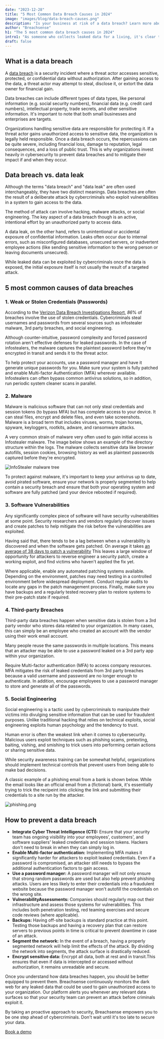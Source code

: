 ```yaml
---
date: "2023-12-28"
title: "5 Most Common Data Breach Causes in 2024"
image: "images/blog/data-breach-causes.png"
description: "Is your business at risk of a data breach? Learn more about the top five causes of breaches in 2024 & how to best protect your company."
author: "Breachsense"
h1: "The 5 most common data breach causes in 2024"
intro1: "As someone who collects leaked data for a living, it's clear that there is more data leaked every day than we can possibly index. If your organization stores sensitive data, then there's a good chance that you will experience a data breach at some point. To keep your company out of the news, it’s critical to understand the most common types of data breaches and how to mitigate those threats."
draft: false
---
```

## What is a data breach

A [data breach](https://www.breachsense.com/blog/what-is-a-data-breach/) is a security incident where a threat actor accesses sensitive, protected, or confidential data without authorization. After gaining access to the data, a threat actor may attempt to steal, disclose it, or extort the data owner for financial gain.

Data breaches can include different types of data types, like personal information (e.g. social security numbers), financial data (e.g. credit card numbers), intellectual property, trade secrets, and other sensitive information. It's important to note that both small businesses and enterprises are targets.

Organizations handling sensitive data are responsible for protecting it. If a threat actor gains unauthorized access to sensitive data, the organization is legally held responsible. Once a data breach occurs, the repercussions can be quite severe, including financial loss, damage to reputation, legal consequences, and a loss of public trust. This is why organizations invest heavily in cybersecurity to prevent data breaches and to mitigate their impact if and when they occur.

## Data breach vs. data leak

Although the terms "data breach" and "data leak" are often used interchangeably, they have two distinct meanings. Data breaches are often the result of a deliberate attack by cybercriminals who exploit vulnerabilities in a system to gain access to the data.

The method of attack can involve hacking, malware attacks, or social engineering. The key aspect of a data breach though is an active, intentional effort by an unauthorized party to access data.

A data leak, on the other hand, refers to unintentional or accidental exposure of confidential information. Leaks often occur due to internal errors, such as misconfigured databases, unsecured servers, or inadvertent employee actions (like sending sensitive information to the wrong person or leaving documents unsecured).

While leaked data can be exploited by cybercriminals once the data is exposed, the initial exposure itself is not usually the result of a targeted attack.

## 5 most common causes of data breaches 

### 1. Weak or Stolen Credentials (Passwords)

According to the [Verizon Data Breach Investigations Report](https://www.verizon.com/business/resources/reports/2023-data-breach-investigations-report-dbir.pdf), *86*% of breaches involve the use of stolen credentials. Cybercriminals steal usernames and passwords from several sources such as infostealer malware, 3rd party breaches, and social engineering.

Although counter-intuitive, password complexity and forced password rotation aren't effective defenses for leaked passwords. In the case of infostealers, the malware captures the plaintext password before they're encrypted in transit and sends it to the threat actor.

To help protect your accounts, use a password manager and have it generate unique passwords for you. Make sure your system is fully patched and enable Multi-factor Authentication (MFA) wherever available. Infostealers can often bypass common antivirus solutions, so in addition, run periodic system cleaner scans in parallel.

### 2. Malware

Malware is malicious software that can not only steal credentials and session tokens (to bypass MFA) but has complete access to your device. It can steal files, encrypt and delete files, and even take screenshots. Malware is a broad term that includes viruses, worms, trojan horses, spyware, keyloggers, rootkits, adware, and ransomware attacks.

A very common strain of malware very often used to gain initial access is Infostealer malware. The image below shows an example of the directory structure within the logs. The malware collects sensitive data like browser autofills, session cookies, browsing history as well as plaintext passwords captured before they're encrypted.

![InfoStealer malware tree](../InfostealerTree.png)

To protect against malware, it's important to keep your antivirus up to date, avoid pirated software, ensure your network is properly segmented to help contain a security breach and ensure that both your operating system and software are fully patched (and your device rebooted if required).

### 3. Software Vulnerabilities

Any significantly complex piece of software will have security vulnerabilities at some point. Security researchers and vendors regularly discover issues and create patches to help mitigate the risk before the vulnerabilities are exploited.

Having said that, there tends to be a lag between when a vulnerability is discovered and when the software gets patched. On average it takes [an average of 38 days to patch a vulnerability](https://www.darkreading.com/cloud-security/it-takes-an-average-38-days-to-patch-a-vulnerability) This leaves a large window of opportunity for attackers to reverse engineer a security patch, create a working exploit, and find victims who haven't applied the fix yet.

Where applicable, enable any automated patching systems available. Depending on the environment, patches may need testing in a controlled environment before widespread deployment. Conduct regular audits to locate any gaps in the patch management process. Finally, make sure you have backups and a regularly tested recovery plan to restore systems to their pre-patch state if required.

### 4. Third-party Breaches

Third-party data breaches happen when sensitive data is stolen from a 3rd party vendor who stores data related to your organization. In many cases, this can simply be an employee who created an account with the vendor using their work email account.

Many people reuse the same passwords in multiple locations. This means that an attacker may be able to use a password leaked on a 3rd party app within your organization.

Require Multi-factor authentication (MFA) to access company resources. MFA mitigates the risk of leaked credentials from 3rd party breaches because a valid username and password are no longer enough to authenticate. In addition, encourage employees to use a password manager to store and generate all of the passwords.

### 5. Social Engineering

Social engineering is a tactic used by cybercriminals to manipulate their victims into divulging sensitive information that can be used for fraudulent purposes. Unlike traditional hacking that relies on technical exploits, social engineering exploits human psychology and the tendency to trust.

Human error is often the weakest link when it comes to cybersecurity. Malicious users exploit techniques such as phishing scams, pretexting, baiting, vishing, and smishing to trick users into performing certain actions or sharing sensitive data.

While security awareness training can be somewhat helpful, organizations should implement technical controls that prevent users from being able to make bad decisions.

A classic example of a phishing email from a bank is shown below. While the email looks like an official email from a (fictional) bank, it's essentially trying to trick the recipeint into clicking the link and submitting their credentials to a site run by the attacker.

![phishing.png](../phishing.png)

## How to prevent a data breach

- **Integrate Cyber Threat Intelligence (CTI):** Ensure that your security team has ongoing visibility into your employees', customers', and software suppliers' leaked credentials and session tokens. Hackers don't need to break in when they can simply log in.
- **Enable Multi-factor authentication:** Implementing MFA makes it significantly harder for attackers to exploit leaked credentials. Even if a password is compromised, an attacker still needs to bypass the additional authentication factors to gain access.
- **Use a password manager:** A password manager will not only ensure that strong random passwords are used but also help prevent phishing attacks. Users are less likely to enter their credentials into a fraudulent website because the password manager won't autofill the credentials on the wrong site.
- **VulnerabilityAssessments:** Companies should regularly map out their infrastructure and assess those systems for vulnerabilities. This includes both penetration testing, red teaming exercises and secure code reviews (where applicable).
- **Backups:** Having off-site backups is standard practice at this point. Testing those backups and having a recovery plan that can restore servers to previous points in time is critical to prevent downtime in case of an attack.
- **Segment the network:** In the event of a breach, having a properly segmented network will help limit the effects of the attack. By dividing the network into segments, the attack surface is drastically reduced.
- **Encrypt sensitive data:** Encrypt all data, both at rest and in transit.This ensures that even if data is intercepted or accessed without authorization, it remains unreadable and secure.

Once you understand how data breaches happen, you should be better equipped to prevent them. Breachsense continuously monitors the dark web for any leaked data that could be used to gain unauthorized access to your organization. Our platform alerts you whenever any relevant data surfaces so that your security team can prevent an attack before criminals exploit it.

By taking an proactive approach to security, Breachsense empowers you to be one step ahead of cybercriminals. Don't wait until it's too late to secure your data.

[Book a demo](https://www.breachsense.com/book-demo/)
